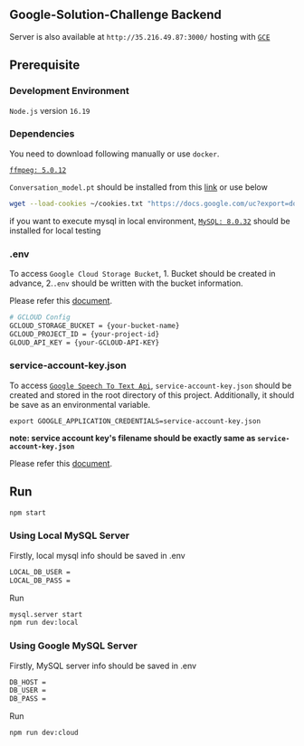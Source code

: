 ## Google-Solution-Challenge Backend

Server is also available at `http://35.216.49.87:3000/` hosting with [`GCE`](https://cloud.google.com/compute?hl=en)

## Prerequisite

### Development Environment

`Node.js` version `16.19`

### Dependencies

You need to download following manually or use `docker`.

[`ffmpeg: 5.0.12`](https://ffmpeg.org/download.html)

`Conversation_model.pt` should be installed from this [link](https://drive.google.com/file/d/1jo4JT5E21U-1f10tgy1dfW6S8n9I3pDs/view?usp=share_link) or use below

```sh
wget --load-cookies ~/cookies.txt "https://docs.google.com/uc?export=download&confirm=$(wget --quiet --save-cookies ~/cookies.txt --keep-session-cookies --no-check-certificate 'https://docs.google.com/uc?export=download&id=1jo4JT5E21U-1f10tgy1dfW6S8n9I3pDs' -O- | sed -rn 's/.*confirm=([0-9A-Za-z_]+).*/\1\n/p')&id=1jo4JT5E21U-1f10tgy1dfW6S8n9I3pDs" -O src/app/util/classifier/conversation_model.pt && rm -rf ~/cookies.txt
```

if you want to execute mysql in local environment, [`MySQL: 8.0.32`](https://dev.mysql.com/doc/relnotes/mysql/8.0/en/) should be installed for local testing

### .env

To access `Google Cloud Storage Bucket`, 1. Bucket should be created in advance, 2.`.env` should be written with the bucket information.

Please refer this [document](https://cloud.google.com/storage/docs/creating-buckets?hl=en).

```sh
# GCLOUD Config
GCLOUD_STORAGE_BUCKET = {your-bucket-name}
GCLOUD_PROJECT_ID = {your-project-id}
GLOUD_API_KEY = {your-GCLOUD-API-KEY}
```

### service-account-key.json

To access [`Google Speech To Text Api`](https://cloud.google.com/speech-to-text?hl=en), `service-account-key.json` should be created and stored in the root directory of this project. Additionally, it should be save as an environmental variable.

`export GOOGLE_APPLICATION_CREDENTIALS=service-account-key.json`

**note: service account key's filename should be exactly same as `service-account-key.json`**

Please refer this [document](https://cloud.google.com/iam/docs/keys-create-delete?hl=en).

## Run

```sh
npm start
```

### Using Local MySQL Server

Firstly, local mysql info should be saved in .env

```sh
LOCAL_DB_USER = 
LOCAL_DB_PASS = 
```

Run

```sh
mysql.server start
npm run dev:local
```

### Using Google MySQL Server

Firstly, MySQL server info should be saved in .env

```sh
DB_HOST = 
DB_USER = 
DB_PASS = 
```

Run

```sh
npm run dev:cloud
```
